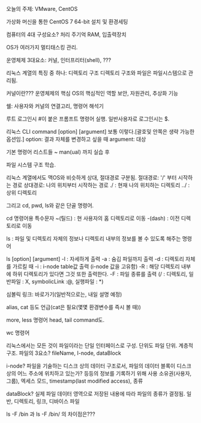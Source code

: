 오늘의 주제: VMware, CentOS

가상화 머신을 통한 CentOS 7 64-bit 설치 및 환경세팅


컴퓨터의 4대 구성요소?
처리 주기억 RAM, 입출력장치

OS가 여러가지 멀티태스킹 관리.

운영체제 3대요소: 커널, 인터프리터(shell), ???

리눅스 계열의 특징 중 하나: 디렉토리 구조
디렉토리 구조와 파일은 파일시스템으로 관리됨.


커널이란???
운영체제의 핵심
OS의 핵심적인 역할
보안, 자원관리, 추상화 기능

쉘: 사용자와 커널의 연결고리, 명령어 해석기

루트 로그인시 #이 붙은 프롬프트 명령어 실행.
일반사용자로 로그인시는 $.

리눅스 CLI
command [option] [argument] 보통 이렇다.[괄호및 안쪽은 생략 가능한 옵션임.]
option: 결과 자체를 변경하고 싶을 때
argument: 대상

기본 명령어 리스트들 ~ man(ual) 까지 실습 후

파일 시스템 구조 학습.

리눅스 계열에서도 맥OS와 비슷하게 상대, 절대경로 구분됨.
절대경로: '/' 부터 시작하는 경로
상대경로: 나의 위치부터 시작하는 경로
 ./ : 현재 나의 위치하는 디렉토리
../ : 상위 디렉토리

그리고 cd, pwd, ls와 같은 단골 명령어.

cd 명령어용 특수문자
~(틸드) : 현 사용자의 홈 디렉토리로 이동
-(dash) : 이전 디렉토리로 이동

ls : 파일 및 디렉토리 자체의 정보나 디렉토리 내부의 정보를 볼 수 있도록
해주는 명령어

ls [option] [argument]
-l : 자세하게 출력
-a : 숨김 파일까지 출력
-d :  디렉토리 자체를 가르킬 때
-i : i-node table값 출력 (i-node 값을 고유함)
-R : 해당 디렉토리 내부에 하위 디렉토리가 있다면
그것 또한 출력한다.
-F : 파일 종류를 출력 (/ : 디렉토리, 일반파일 : X, symbolicLink :@, 실행파일 : *)

심볼릭 링크: 바로가기(일반적으로는, 내일 설명 예정)

alias, cat 등도 언급(cat은 필요(몇몇 환경변수를 즉시 볼 때))

more, less 명령어
head, tail command도.

wc 명령어

리눅스에서는 모든 것이 파일이라는 단일 인터페이스로 구성.
단위도 파일 단위.
계층적 구조.
파일의 3요소?
fileName, I-node, dataBlock

i-node?
파일을 기술하는 디스크 상의 데이터 구조로서, 파일의 데이터 블록이 디스크 상의 어느 주소에
위치하고 있는가? 등등의 정보를 기록하기 위해 사용
소유권(사용자, 그룹), 엑세스 모드, timestamp(last modified access), 종류

dataBlock?
실제 파일 데이터 영역으로 저장된 내용에 따라 파일의 종류가 결정됨.
일반, 디렉토리, 링크, 디바이스 파일

ls -F /bin 과
ls -F /bin/ 의 차이점은???








